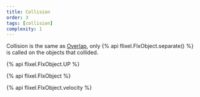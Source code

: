 ```yaml
---
title: Collision
order: 3
tags: [collision]
complexity: 1
---
```

Collision is the same as [Overlap](/overlap), only {% api flixel.FlxObject.separate() %} is called on the objects that collided.

{% api flixel.FlxObject.UP %}

{% api flixel.FlxObject %}

{% api flixel.FlxObject.velocity %}

